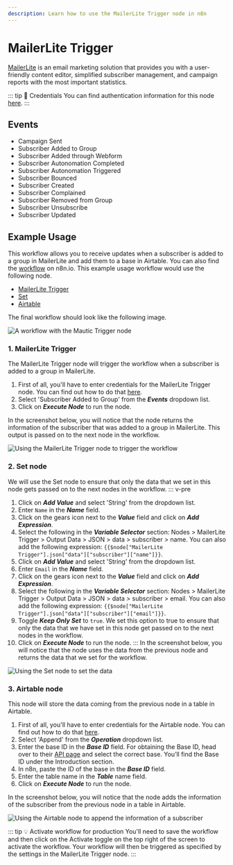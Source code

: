 ```yaml
---
description: Learn how to use the MailerLite Trigger node in n8n
---
```


# MailerLite Trigger

[MailerLite](https://www.mailerlite.com/) is an email marketing solution that provides you with a user-friendly content editor, simplified subscriber management, and campaign reports with the most important statistics.

::: tip 🔑 Credentials
You can find authentication information for this node [here](../../../credentials/MailerLite/README.md).
:::

## Events

- Campaign Sent
- Subscriber Added to Group
- Subscriber Added through Webform
- Subscriber Autonomation Completed
- Subscriber Autonomation Triggered
- Subscriber Bounced
- Subscriber Created
- Subscriber Complained
- Subscriber Removed from Group
- Subscriber Unsubscribe
- Subscriber Updated

## Example Usage

This workflow allows you to receive updates when a subscriber is added to a group in MailerLite and add them to a base in Airtable. You can also find the [workflow](https://n8n.io/workflows/759) on n8n.io. This example usage workflow would use the following node.
- [MailerLite Trigger]()
- [Set](../../core-nodes/Set/README.md)
- [Airtable](../../nodes/Airtable/README.md)

The final workflow should look like the following image.

![A workflow with the Mautic Trigger node](./workflow.png)

### 1. MailerLite Trigger

 The MailerLite Trigger node will trigger the workflow when a subscriber is added to a group in MailerLite.

1. First of all, you'll have to enter credentials for the MailerLite Trigger node. You can find out how to do that [here](../../../credentials/MailerLite/README.md).
2. Select 'Subscriber Added to Group' from the ***Events*** dropdown list.
3. Click on ***Execute Node*** to run the node.

In the screenshot below, you will notice that the node returns the information of the subscriber that was added to a group in MailerLite. This output is passed on to the next node in the workflow.

![Using the MailerLite Trigger node to trigger the workflow](./MailerLiteTrigger_node.png)

### 2. Set node

We will use the Set node to ensure that only the data that we set in this node gets passed on to the next nodes in the workflow.
::: v-pre
1. Click on ***Add Value*** and select 'String' from the dropdown list.
2. Enter `Name` in the ***Name*** field.
3. Click on the gears icon next to the ***Value*** field and click on ***Add Expression***.
4. Select the following in the ***Variable Selector*** section: Nodes > MailerLite Trigger > Output Data > JSON > data > subscriber > name. You can also add the following expression: `{{$node["MailerLite Trigger"].json["data"]["subscriber"]["name"]}}`.
5. Click on ***Add Value*** and select 'String' from the dropdown list.
6. Enter `Email` in the ***Name*** field.
7. Click on the gears icon next to the ***Value*** field and click on ***Add Expression***.
8. Select the following in the ***Variable Selector*** section: Nodes > MailerLite Trigger > Output Data > JSON > data > subscriber > email. You can also add the following expression: `{{$node["MailerLite Trigger"].json["data"]["subscriber"]["email"]}}`.
9. Toggle ***Keep Only Set*** to `true`. We set this option to true to ensure that only the data that we have set in this node get passed on to the next nodes in the workflow.
10. Click on ***Execute Node*** to run the node.
:::
In the screenshot below, you will notice that the node uses the data from the previous node and returns the data that we set for the workflow.

![Using the Set node to set the data](./Set_node.png)

### 3. Airtable node

This node will store the data coming from the previous node in a table in Airtable.

1. First of all, you'll have to enter credentials for the Airtable node. You can find out how to do that [here](../../../credentials/Airtable/README.md).
2. Select 'Append' from the ***Operation*** dropdown list.
3. Enter the base ID in the ***Base ID*** field. For obtaining the Base ID, head over to their [API page](https://airtable.com/api) and select the correct base. You’ll find the Base ID under the Introduction section.
4. In n8n, paste the ID of the base in the ***Base ID*** field.
5. Enter the table name in the ***Table*** name field.
6. Click on ***Execute Node*** to run the node.

In the screenshot below, you will notice that the node adds the information of the subscriber from the previous node in a table in Airtable.

![Using the Airtable node to append the information of a subscriber](./Airtable_node.png)

::: tip 💡 Activate workflow for production
You'll need to save the workflow and then click on the Activate toggle on the top right of the screen to activate the workflow. Your workflow will then be triggered as specified by the settings in the MailerLite Trigger node.
:::
